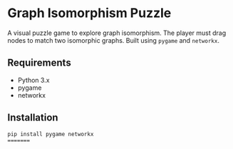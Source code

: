 
# Graph Isomorphism Puzzle

A visual puzzle game to explore graph isomorphism. The player must drag nodes to match two isomorphic graphs. Built using `pygame` and `networkx`.

## Requirements

- Python 3.x
- pygame
- networkx

## Installation

```bash
pip install pygame networkx
=======

